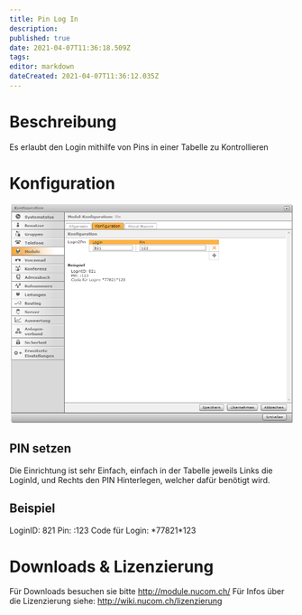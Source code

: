```yaml
---
title: Pin Log In
description: 
published: true
date: 2021-04-07T11:36:18.509Z
tags: 
editor: markdown
dateCreated: 2021-04-07T11:36:12.035Z
---
```


# Beschreibung
Es erlaubt den Login mithilfe von Pins in einer Tabelle zu Kontrollieren
# Konfiguration
![1](/uploads/ping-log-in/1.png "1")
## PIN setzen
Die Einrichtung ist sehr Einfach, einfach in der Tabelle jeweils Links die LoginId, und Rechts den PIN Hinterlegen, welcher dafür benötigt wird.

## Beispiel
LoginID: 821
Pin: :123
Code für Login: \*77821*123 

# Downloads & Lizenzierung
Für Downloads besuchen sie bitte http://module.nucom.ch/
Für Infos über die Lizenzierung siehe: http://wiki.nucom.ch/lizenzierung
